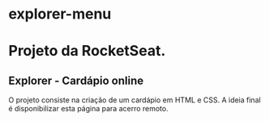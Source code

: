 # explorer-menu

# Projeto da RocketSeat.
## Explorer - Cardápio online

O projeto consiste na criação de um cardápio em HTML e CSS. A ideia final é disponibilizar esta página para acerro remoto.
